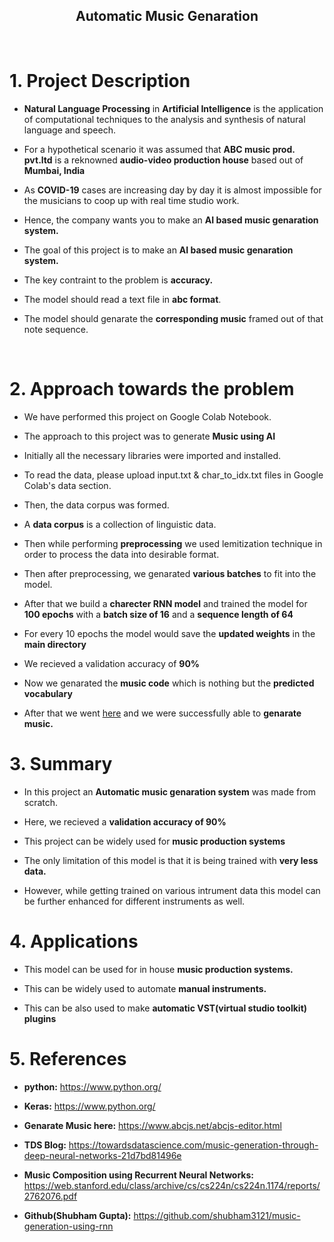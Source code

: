 

<center><h2><b>Automatic Music Genaration</b></h2></center>

<br>

<a id=Section1></a>
# **1. Project Description**

- **Natural Language Processing** in **Artificial Intelligence** is the application of computational techniques to the analysis and synthesis of natural language and speech.

- For a hypothetical scenario it was assumed that **ABC music prod. pvt.ltd** is a reknowned **audio-video production house** based out of **Mumbai, India**

- As **COVID-19** cases are increasing day by day it is almost impossible for the musicians to coop up with real time studio work.

- Hence, the company wants you to make an **AI based music genaration system.**

- The goal of this project is to make an **AI based music genaration system.**

- The key contraint to the problem is **accuracy.**

- The model should read a text file in **abc format**.

- The model should genarate the **corresponding music** framed out of that note sequence.
<br>


<a id=Section2></a>
# **2. Approach towards the problem**

- We have performed this project on Google Colab Notebook.

- The approach to this project was to generate **Music using AI**

- Initially all the necessary libraries were imported and installed.

- To read the data, please upload input.txt & char_to_idx.txt files in Google Colab's data section.

- Then, the data corpus was formed. 

- A **data corpus** is a collection of linguistic data.

- Then while performing **preprocessing** we used lemitization technique in order to process the data into desirable format. 

- Then after preprocessing, we genarated **various batches** to fit into the model.

- After that we build a **charecter RNN model** and trained the model for **100 epochs** with a  **batch size of 16** and a **sequence length of 64**

- For every 10 epochs the model would save the **updated weights** in the **main directory** 

- We recieved a validation accuracy of **90%**

- Now we genarated the **music code** which is nothing but the **predicted vocabulary**
 
- After that we went <a  href="https://www.abcjs.net/abcjs-editor.html">here</a> and we were successfully able to **genarate music.**  


<a id=Section3></a>
# **3. Summary**
- In this project an **Automatic music genaration system** was made from scratch.

- Here, we recieved a **validation accuracy of 90%**

- This project can be widely used for **music production systems**

- The only limitation of this model is that it is being trained with **very less data.**

- However, while getting trained on various intrument data this model can be further enhanced for different instruments as well.

<a id=Section6></a>
# **4. Applications**

- This model can be used for in house **music production systems.**

- This can be widely used to automate **manual instruments.**

- This can be also used to make **automatic VST(virtual studio toolkit) plugins**

<a id=Section7></a>
# **5. References**

- **python:** https://www.python.org/

- **Keras:** https://www.python.org/

- **Genarate Music here:** https://www.abcjs.net/abcjs-editor.html

- **TDS Blog:** https://towardsdatascience.com/music-generation-through-deep-neural-networks-21d7bd81496e

- **Music Composition using Recurrent Neural Networks:** https://web.stanford.edu/class/archive/cs/cs224n/cs224n.1174/reports/2762076.pdf

- **Github(Shubham Gupta):** https://github.com/shubham3121/music-generation-using-rnn

